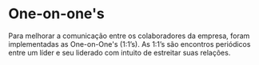# One-on-one's

Para melhorar a comunicação entre os colaboradores da empresa, foram implementadas as One-on-One's (1:1’s). As 1:1’s são encontros periódicos entre um líder e seu liderado com intuito de estreitar suas relações.